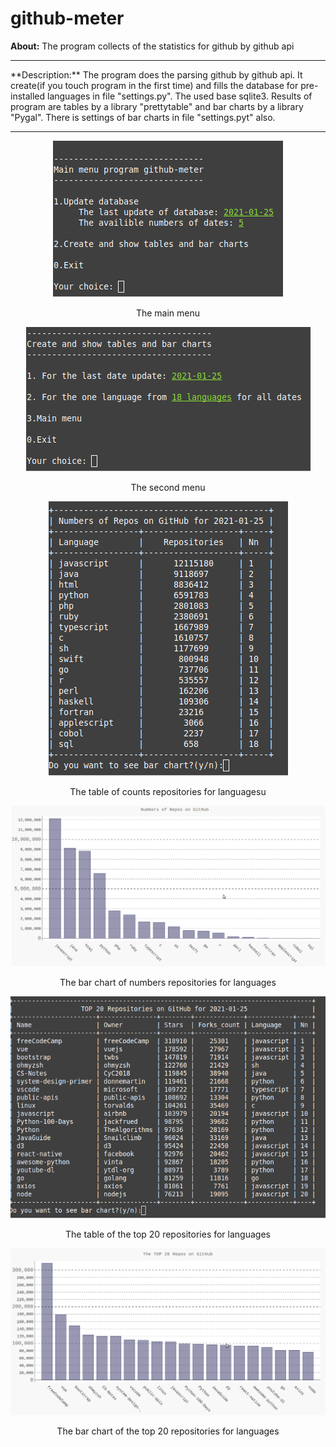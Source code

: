 # github-meter
**About:** The program collects of the statistics for github by github api
<hr>
**Description:** The program does the parsing github by github api. It create(if you touch program in the first time) and fills the database for pre-installed languages in file "settings.py". The used base sqlite3. Results of program are tables by a library "prettytable" and bar charts by a library "Pygal". There is settings of bar charts in file "settings.pyt" also.
<hr>

<p align="center">
  <img src="screenshots/001_main_menu.png"/>
<p align="center">The main menu<p align="center">
</p>

<p align="center">
  <img src="screenshots/002_second_menu.png"/>
<p align="center">The second menu<p align="center">
</p>

<p align="center">
  <img src="screenshots/003_table_lang_date.png"/>
<p align="center">The table of counts repositories for languagesu<p align="center">
</p>

<p align="center">
  <img src="screenshots/004_bar_lang_date.png"/>
<p align="center">The bar chart of numbers repositories for languages<p align="center">
</p>

<p align="center">
  <img src="screenshots/005_table_top20_repos_date.png"/>
<p align="center">The table of the top 20 repositories for languages<p align="center">
</p>

<p align="center">
  <img src="screenshots/006_bar_top20_repos_date.png"/>
<p align="center">The bar chart of the top 20 repositories for languages<p align="center">
</p>
